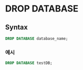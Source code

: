 # DROP DATABASE

## Syntax

```sql
DROP DATABASE database_name;
```

### 예시

```sql
DROP DATABASE testDB;
```